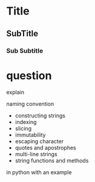 # Title 

## SubTitle

### Sub Subtitle


# question 
explain 

naming convention 
- constructing strings
- indexing
- slicing
- immutability
-  escaping character
-  quotes and apostrophes
-  multi-line strings
-  string functions and methods

in python with an example 